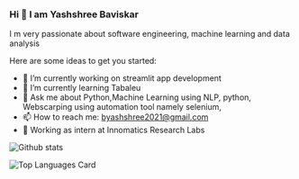 ### Hi 👋 I am Yashshree Baviskar

<!------------------------------------------------------------------------------------------------------------------>
I m very passionate about software engineering, machine learning and data analysis


Here are some ideas to get you started:

- 🔭 I’m currently working on streamlit app development
- 🌱 I’m currently learning Tabaleu
- 💬 Ask me about Python,Machine Learning using NLP, python, Webscarping using  automation tool namely selenium, 
- 📫 How to reach me: byashshree2021@gmail.com
- 💼 Working as intern at Innomatics Research Labs

![Github stats](https://github-readme-stats.vercel.app/api?username=UniverseofData&theme=highcontrast&show_icons=true&count_private=true)

![Top Languages Card](https://github-readme-stats.vercel.app/api/top-langs/?username=UniverseofData)

